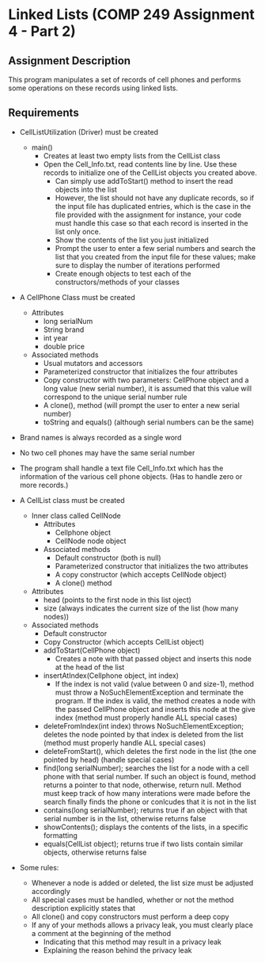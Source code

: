 # Linked Lists (COMP 249 Assignment 4 - Part 2)

## Assignment Description

This program manipulates a set of records of cell phones and performs some operations on these records using linked lists.

## Requirements

* CellListUtilization (Driver) must be created
    * main()
        * Creates at least two empty lists from the CellList class
        * Open the Cell_Info.txt, read contents line by line. Use these records to initialize one of the CellList objects you created above.
            * Can simply use addToStart() method to insert the read objects into the list
            * However, the list should not have any duplicate records, so if the input file has duplicated entries, which is the case in the file provided with the assignment for instance, your code must handle this case so that each record is inserted in the list only once.
            * Show the contents of the list you just initialized
            * Prompt the user to enter a few serial numbers and search the list that you created from the input file for these values; make sure to display the number of iterations performed
            * Create enough objects to test each of the constructors/methods of your classes

* A CellPhone Class must be created
    * Attributes
        * long serialNum
        * String brand
        * int year
        * double price
    * Associated methods
        * Usual mutators and accessors
        * Parameterized constructor that initializes the four attributes
        * Copy constructor with two parameters: CellPhone object and a long value (new serial number), it is assumed that this value will correspond to the unique serial number rule
        * A clone(), method (will prompt the user to enter a new serial number)
        * toString and equals() (although serial numbers can be the same)
* Brand names is always recorded as a single word
* No two cell phones may have the same serial number
* The program shall handle a text file Cell_Info.txt which has the information of the various cell phone objects. (Has to handle zero or more records.)
* A CellList class must be created
    * Inner class called CellNode
        * Attributes
            * Cellphone object
            * CellNode node object
        * Associated methods
            * Default constructor (both is null)
            * Parameterized constructor that initializes the two attributes
            * A copy constructor (which accepts CellNode object)
            * A clone() method
    * Attributes
        * head (points to the first node in this list oject)
        * size (always indicates the current size of the list (how many nodes))
    * Associated methods
        * Default constructor
        * Copy Constructor (which accepts CellList object)
        * addToStart(CellPhone object)
            * Creates a note with that passed object and inserts this node at the head of the list
        * insertAtIndex(Cellphone object, int index)
            * If the index is not valid (value between 0 and size-1), method must throw a NoSuchElementException and terminate the program. If the index is valid, the method creates a node with the passed CellPhone object and inserts this node at the give index (method must properly handle ALL special cases)
        * deleteFromIndex(int index) throws NoSuchElementException; deletes the node pointed by that index is deleted from the list (method must properly handle ALL special cases)
        * deleteFromStart(), which deletes the first node in the list (the one pointed by head) (handle special cases)
        * find(long serialNumber); searches the list for a node with a cell phone with that serial number. If such an object is found, method returns a pointer to that node, otherwise, return null. Method must keep track of how many interations were made before the search finally finds the phone or conlcudes that it is not in the list
        * contains(long serialNumber); returns true if an object with that serial number is in the list, otherwise returns false
        * showContents(); displays the contents of the lists, in a specific formatting
        * equals(CellList object); returns true if two lists contain similar objects, otherwise returns false
* Some rules:
    * Whenever a node is added or deleted, the list size must be adjusted accordingly
    * All special cases must be handled, whether or not the method description explicitly states that
    * All clone() and copy constructors must perform a deep copy
    * If any of your methods allows a privacy leak, you must clearly place a comment at the beginning of the method
        * Indicating that this method may result in a privacy leak
        * Explaining the reason behind the privacy leak





